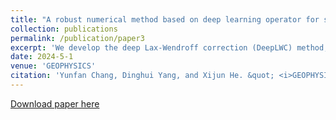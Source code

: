 ```yaml
---
title: "A robust numerical method based on deep learning operator for solving the 2D acoustic wave equation"
collection: publications
permalink: /publication/paper3
excerpt: 'We develop the deep Lax-Wendroff correction (DeepLWC) method, a deep-learning-based numerical format for solving 2D hyperbolic wave equations.'
date: 2024-5-1
venue: 'GEOPHYSICS'
citation: 'Yunfan Chang, Dinghui Yang, and Xijun He. &quot; <i>GEOPHYSICS 2024, 89(4): 1-50.</i>.'
---
```



[Download paper here](https://library.seg.org/doi/abs/10.1190/geo2023-0622.1)
